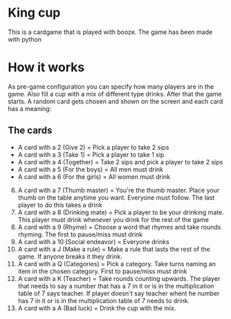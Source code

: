 # King cup
This is a cardgame that is played with booze.
The game has been made with python

# How it works
As pre-game configuration you can specify how many players are in the game. Also fill a cup with a mix of different type drinks. After that the game starts. A random card gets chosen and shown on the screen and each card has a meaning:

## The cards
- A card with a 2 (Give 2) = Pick a player to take 2 sips
- A card with a 3 (Take 1) = Pick a player to take 1 sip
- A card with a 4 (Together) = Take 2 sips and pick a player to take 2 sips
- A card with a 5 (For the boys) = All men must drink
- A card with a 6 (For the girls) = All women must drink
6. A card with a 7 (Thumb master) = You're the thumb master. Place your thumb on the table anytime you want. Everyone must follow. The last player to do this takes a drink
7. A card with a 8 (Drinking mate) = Pick a player to be your drinking mate. This player must drink whenever you drink for the rest of the game
8. A card with a 9 (Rhyme) = Choose a word that rhymes and take rounds rhyming. The first to pause/miss must drink
9. A card with a 10 (Social endeavor) = Everyone drinks
10. A card with a J (Make a rule) = Make a rule that lasts the rest of the game. If anyone breaks it they drink.
11. A card with a Q (Categories) = Pick a category. Take turns naming an item in the chosen category. First to pause/miss must drink
12. A card with a K (Teacher) = Take rounds counting upwards. The player that needs to say a number that has a 7 in it or is in the multiplication table of 7 says teacher. If player doesn't say teacher whent he number has 7 in it or is in the multiplication table of 7 needs to drink.
13. A card with a A (Bad luck) = Drink the cup with the mix.
